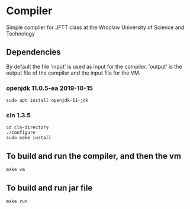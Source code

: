 # Compiler
Simple compiler for JFTT class at the Wrocław University of Science and Technology

## Dependencies
By default the file 'input' is used as input for the compiler. 
'output' is the output file of the compiler and the input file for the VM.
### openjdk 11.0.5-ea 2019-10-15
```shell script
sudo apt install openjdk-11-jdk
```
### cln 1.3.5
```shell script
cd cln-directory
./configure
sudo make install
```

## To build and run the compiler, and then the vm
```shell script
make vm
```

## To build and run jar file
```shell script
make run
```
